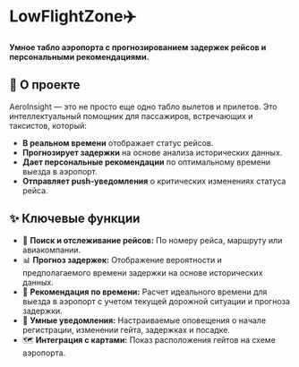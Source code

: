 # LowFlightZone✈️

**Умное табло аэропорта с прогнозированием задержек рейсов и персональными рекомендациями.**

## 🚀 О проекте

AeroInsight — это не просто еще одно табло вылетов и прилетов. Это интеллектуальный помощник для пассажиров, встречающих и таксистов, который:
*   **В реальном времени** отображает статус рейсов.
*   **Прогнозирует задержки** на основе анализа исторических данных.
*   **Дает персональные рекомендации** по оптимальному времени выезда в аэропорт.
*   **Отправляет push-уведомления** о критических изменениях статуса рейса.

## ✨ Ключевые функции

*   📍 **Поиск и отслеживание рейсов:** По номеру рейса, маршруту или авиакомпании.
*   📊 **Прогноз задержек:** Отображение вероятности и предполагаемого времени задержки на основе исторических данных.
*   🚗 **Рекомендация по времени:** Расчет идеального времени для выезда в аэропорт с учетом текущей дорожной ситуации и прогноза задержки.
*   🔔 **Умные уведомления:** Настраиваемые оповещения о начале регистрации, изменении гейта, задержках и посадке.
*   🗺️ **Интеграция с картами:** Показ расположения гейтов на схеме аэропорта.
